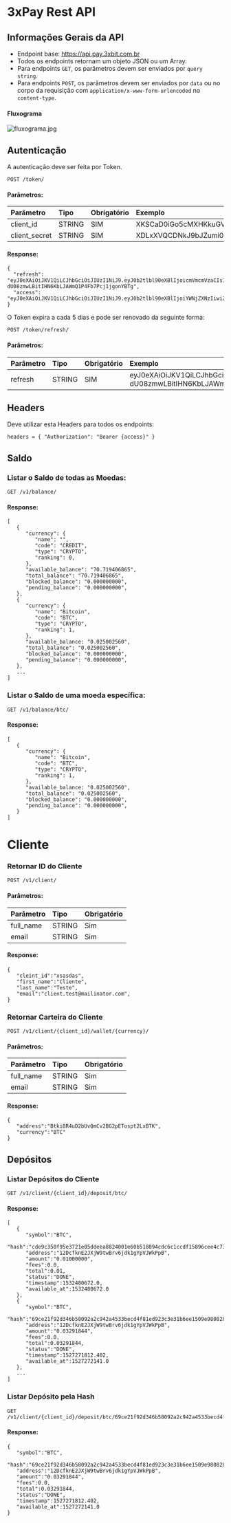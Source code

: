 # 3xPay Rest API


## Informações Gerais da API
* Endpoint base: https://api.pay.3xbit.com.br
* Todos os endpoints retornam um objeto JSON ou um Array.
* Para endpoints `GET`, os parâmetros devem ser enviados por `query string`.
* Para endpoints `POST`, os parâmetros devem ser enviados por `data` ou no corpo da requisição com `application/x-www-form-urlencoded` no `content-type`.

#### Fluxograma
![fluxograma.jpg](https://github.com/3xbit/docs/blob/master/payments/fluxograma.jpg)


## Autenticação

A autenticação deve ser feita por Token.

```
POST /token/
```
#### Parâmetros:
|  Parâmetro  | Tipo | Obrigatório |  Exemplo  |
|:------------|:-----|:------------|:----------|
|client_id    |STRING|     SIM     |XKSCaD0iGo5cMXHKkuGVpwJnM3UOH5KnzxiEK71z|
|client_secret|STRING|     SIM     |XDLxXVQCDNkJ9bJZumi0P35c33mucC1XpDrIQp9BHci6JhVL6PKBgoMDW0pP3gkXeZuFXUMmHrRWZXDTMX8oGMmU8ktL0X41aPdXDFP0pP9KK2vfmJ1HVjXYX4vdnJHz|


#### Response:
```
{
  "refresh": "eyJ0eXAiOiJKV1QiLCJhbGciOiJIUzI1NiJ9.eyJ0b2tlbl90eXBlIjoicmVmcmVzaCIsImV4cCI6MTU1MTY0Nzg4MiwianRpIjoiMGNhZjY5YjEzMDExNGFmZmJkODZkZjBmNzNiODkzMTQiLCJ1c2VyX2lkIjoyfQ.Q-dU08zmwLBitIHN6KbLJAWmQ1P4Fb7Pcj1jgonYBTg",
  "access": "eyJ0eXAiOiJKV1QiLCJhbGciOiJIUzI1NiJ9.eyJ0b2tlbl90eXBlIjoiYWNjZXNzIiwiZXhwIjoxNTUxNjQ3ODgyLCJqdGkiOiJkZTIxM2I3MmVhYTI0ZmU3ODZjYjliMzgwNDQxYjU1OCIsInVzZXJfaWQiOjJ9.XBRWzNHtrDA2DA2EjK7Kfp3wFDvM6a_z7bm_aYo3Km8",
}
```

O Token expira a cada 5 dias e pode ser renovado da seguinte forma:

```
POST /token/refresh/
```

#### Parâmetros:
|  Parâmetro  | Tipo | Obrigatório |  Exemplo  |
|:------------|:-----|:------------|:----------|
|refresh    |STRING|     SIM     |eyJ0eXAiOiJKV1QiLCJhbGciOiJIUzI1NiJ9.eyJ0b2tlbl90eXBlIjoicmVmcmVzaCIsImV4cCI6MTU1MTY0Nzg4MiwianRpIjoiMGNhZjY5YjEzMDExNGFmZmJkODZkZjBmNzNiODkzMTQiLCJ1c2VyX2lkIjoyfQ.Q-dU08zmwLBitIHN6KbLJAWmQ1P4Fb7Pcj1jgonYBTg|


## Headers
Deve utilizar esta Headers para todos os endpoints:

```
headers = { "Authorization": "Bearer {access}" }
```


## Saldo
### Listar o Saldo de todas as Moedas:

```
GET /v1/balance/
```

#### Response:
```
[
   {
      "currency": {
         "name": "",
         "code": "CREDIT",
         "type": "CRYPTO",
         "ranking": 0,
      },
      "available_balance": "70.719406865",
      "total_balance": "70.719406865",
      "blocked_balance": "0.000000000",
      "pending_balance": "0.000000000",
   },
   {
      "currency": {
         "name": "Bitcoin",
         "code": "BTC",
         "type": "CRYPTO",
         "ranking": 1,
      },
      "available_balance: "0.025002560",
      "total_balance": "0.025002560",
      "blocked_balance": "0.000000000",
      "pending_balance": "0.000000000",
   },
   ...
]

```
### Listar o Saldo de uma moeda específica:

```
GET /v1/balance/btc/
```

#### Response:
```
[
   {
      "currency": {
         "name": "Bitcoin",
         "code": "BTC",
         "type": "CRYPTO",
         "ranking": 1,
      },
      "available_balance: "0.025002560",
      "total_balance": "0.025002560",
      "blocked_balance": "0.000000000",
      "pending_balance": "0.000000000",
   }
]
```

# Cliente
### Retornar ID do Cliente
```
POST /v1/client/
```
#### Parâmetros:
|  Parâmetro    | Tipo   | Obrigatório |
|:--------------|:-------|:------------|
|   full_name   |STRING  |  Sim        |
|   email   |STRING  |  Sim        |

#### Response:
```
{  
   "cleint_id":"xsasdas",
   "first_name":"Cliente",
   "last_name":"Teste",
   "email":"client.test@mailinator.com",
}
```

### Retornar Carteira do Cliente
```
POST /v1/client/{client_id}/wallet/{currency}/
```
#### Parâmetros:
|  Parâmetro    | Tipo   | Obrigatório |
|:--------------|:-------|:------------|
|   full_name   |STRING  |  Sim        |
|   email   |STRING  |  Sim        |

#### Response:
```
{  
   "address":"Btki8R4uD2bUvQmCv2BG2pETospt2LxBTK",
   "currency":"BTC"
}
```

## Depósitos
### Listar Depósitos do Cliente
```
GET /v1/client/{client_id}/deposit/btc/
```


#### Response:
```
[  
   {  
      "symbol":"BTC",
      "hash":"cde9c350f95e3721e05ddeea8824001e60b518094cdc6c1ccdf15896cee4c734",
      "address":"12DcfknE2JXjW9twBrv6jdk1gYpVJWkPpB",
      "amount":"0.01000000",
      "fees":0.0,
      "total":0.01,
      "status":"DONE",
      "timestamp":1532480672.0,
      "available_at":1532480672.0
   },
   {  
      "symbol":"BTC",
      "hash":"69ce21f92d346b58092a2c942a4533becd4f81ed923c3e31b6ee1509e980828c",
      "address":"12DcfknE2JXjW9twBrv6jdk1gYpVJWkPpB",
      "amount":"0.03291844",
      "fees":0.0,
      "total":0.03291844,
      "status":"DONE",
      "timestamp":1527271812.402,
      "available_at":1527272141.0
   },
   ...
]
```

### Listar Depósito pela Hash
```
GET /v1/client/{client_id}/deposit/btc/69ce21f92d346b58092a2c942a4533becd4f81ed923c3e31b6ee1509e980828c/
```


#### Response:
```
{  
   "symbol":"BTC",
   "hash":"69ce21f92d346b58092a2c942a4533becd4f81ed923c3e31b6ee1509e980828c",
   "address":"12DcfknE2JXjW9twBrv6jdk1gYpVJWkPpB",
   "amount":"0.03291844",
   "fees":0.0,
   "total":0.03291844,
   "status":"DONE",
   "timestamp":1527271812.402,
   "available_at":1527272141.0
}
```



